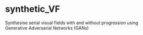 # synthetic_VF
Synthesise serial visual fields with and without progression using Generative Adversarial Networks (GANs)
